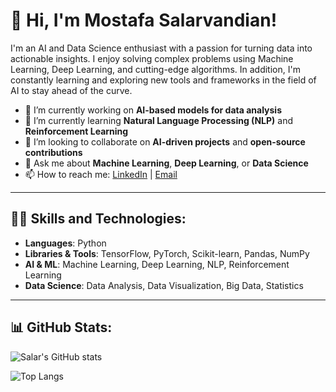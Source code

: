 # 👋 Hi, I'm Mostafa Salarvandian!
I'm an AI and Data Science enthusiast with a passion for turning data into actionable insights. I enjoy solving complex problems using Machine Learning, Deep Learning, and cutting-edge algorithms. In addition, I'm constantly learning and exploring new tools and frameworks in the field of AI to stay ahead of the curve.

- 🔭 I’m currently working on **AI-based models for data analysis**
- 🌱 I’m currently learning **Natural Language Processing (NLP)** and **Reinforcement Learning**
- 👯 I’m looking to collaborate on **AI-driven projects** and **open-source contributions**
- 💬 Ask me about **Machine Learning**, **Deep Learning**, or **Data Science**
- 📫 How to reach me: [LinkedIn](https://linkedin.com/in/mostafasalarvandian) | [Email](mailto:msalarvand1990@gmail.com)

---

## 🧑‍💻 Skills and Technologies:
- **Languages**: Python
- **Libraries & Tools**: TensorFlow, PyTorch, Scikit-learn, Pandas, NumPy
- **AI & ML**: Machine Learning, Deep Learning, NLP, Reinforcement Learning
- **Data Science**: Data Analysis, Data Visualization, Big Data, Statistics

---

## 📊 GitHub Stats:
![Salar's GitHub stats](https://github-readme-stats.vercel.app/api?username=salarvandian&show_icons=true&theme=radical)

![Top Langs](https://github-readme-stats.vercel.app/api/top-langs/?username=salarvandian&layout=compact&theme=radical)
